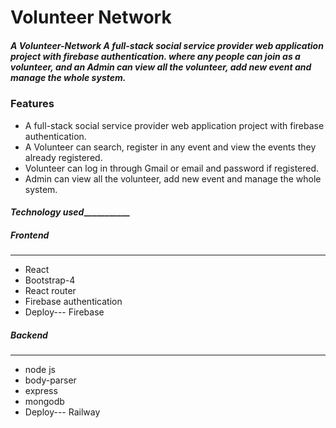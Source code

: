 # Volunteer Network

##### A Volunteer-Network A full-stack social service provider web application project with firebase authentication. where any people can join as a volunteer, and an Admin can view all the volunteer, add new event and manage the whole system.

### Features
* A full-stack social service provider web application project with firebase authentication.
* A Volunteer can search, register in any event and view the events they already registered.
* Volunteer can log in through Gmail or email and password if registered.
* Admin can view all the volunteer, add new event and manage the whole system.

#### _______________________Technology used__________________________________

##### Frontend
-------------
* React
* Bootstrap-4
* React router
* Firebase authentication
* Deploy--- Firebase
##### Backend
------------
* node js
* body-parser
* express
* mongodb
* Deploy--- Railway